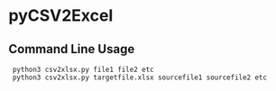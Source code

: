# pyCSV2Excel

## Command Line Usage

```
 python3 csv2xlsx.py file1 file2 etc
 python3 csv2xlsx.py targetfile.xlsx sourcefile1 sourcefile2 etc
```
